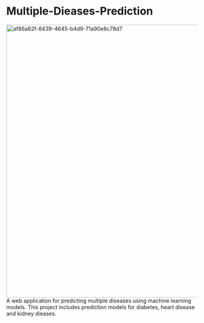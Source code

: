 # Multiple-Dieases-Prediction
<img width="1280" height="720" alt="af86a62f-8439-4645-b4d9-71a90e8c78d7" src="https://github.com/user-attachments/assets/828d71c3-9e6d-4831-8766-378d6899570b" />
A web application for predicting multiple diseases using machine learning models. This project includes prediction models for diabetes, heart disease and kidney dieases.


